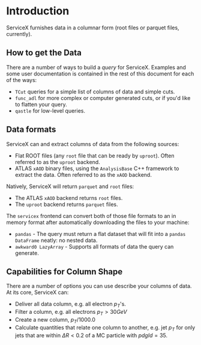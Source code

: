 # Introduction

ServiceX furnishes data in a columnar form (root files or parquet files, currently).

## How to get the Data

There are a number of ways to build a _query_ for ServiceX. Examples and some user documentation is contained in the rest of this document for each of the ways:

- `TCut` queries for a simple list of columns of data and simple cuts.
- `func_adl` for more complex or computer generated cuts, or if you'd like to flatten your query.
- `qastle` for low-level queries.

## Data formats

ServiceX can and extract columns of data from the following sources:

- Flat ROOT files (any `root` file that can be ready by `uproot`). Often referred to as the `uproot` backend.
- ATLAS `xAOD` binary files, using the `AnalysisBase` C++ framework to extract the data. Often referred to as the `xAOD` backend.

Natively, ServiceX will return `parquet` and `root` files:

- The ATLAS `xAOD` backend returns `root` files.
- The `uproot` backend returns `parquet` files.

The `servicex` frontend can convert both of those file formats to an in memory format after automatically downloading the files to your machine:

- `pandas` - The query must return a flat dataset that will fit into a `pandas DataFrame` neatly: no nested data.
- `awkward0 LazyArray` - Supports all formats of data the query can generate.

## Capabilities for Column Shape

There are a number of options you can use describe your columns of data. At its core, ServiceX can:

- Deliver all data column, e.g. all electron $p_T$'s.
- Filter a column, e.g. all electrons $p_T>30 GeV$
- Create a new column, $p_T/1000.0$
- Calculate quantities that relate one column to another, e.g. jet $p_T$ for only jets that are within $\Delta R < 0.2$ of a MC particle with $pdgId=35$.

